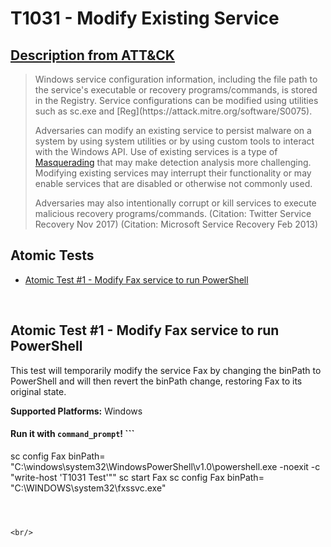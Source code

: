 # T1031 - Modify Existing Service
## [Description from ATT&CK](https://attack.mitre.org/wiki/Technique/T1031)
<blockquote>Windows service configuration information, including the file path to the service's executable or recovery programs/commands, is stored in the Registry. Service configurations can be modified using utilities such as sc.exe and [Reg](https://attack.mitre.org/software/S0075).

Adversaries can modify an existing service to persist malware on a system by using system utilities or by using custom tools to interact with the Windows API. Use of existing services is a type of [Masquerading](https://attack.mitre.org/techniques/T1036) that may make detection analysis more challenging. Modifying existing services may interrupt their functionality or may enable services that are disabled or otherwise not commonly used.

Adversaries may also intentionally corrupt or kill services to execute malicious recovery programs/commands. (Citation: Twitter Service Recovery Nov 2017) (Citation: Microsoft Service Recovery Feb 2013)</blockquote>

## Atomic Tests

- [Atomic Test #1 - Modify Fax service to run PowerShell](#atomic-test-1---modify-fax-service-to-run-powershell)


<br/>

## Atomic Test #1 - Modify Fax service to run PowerShell
This test will temporarily modify the service Fax by changing the binPath to PowerShell
and will then revert the binPath change, restoring Fax to its original state.

**Supported Platforms:** Windows


#### Run it with `command_prompt`! ```
sc config Fax binPath= "C:\windows\system32\WindowsPowerShell\v1.0\powershell.exe -noexit -c \"write-host 'T1031 Test'\""
sc start Fax
sc config Fax binPath= "C:\WINDOWS\system32\fxssvc.exe"
```



<br/>
